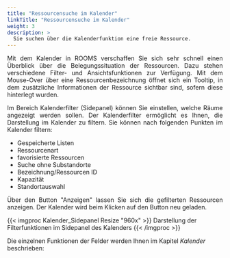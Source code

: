 ```yaml
---
title: "Ressourcensuche im Kalender"
linkTitle: "Ressourcensuche im Kalender"
weight: 3
description: >
  Sie suchen über die Kalenderfunktion eine freie Ressource. 
---
```

<p style="text-align: justify">
Mit dem Kalender in ROOMS verschaffen Sie sich sehr schnell einen Überblick über die Belegungssituation der Ressourcen. Dazu stehen verschiedene Filter- und Ansichtsfunktionen zur Verfügung. Mit dem Mouse-Over über eine Ressourcenbezeichnung öffnet sich ein Tooltip, in dem zusätzliche Informationen der Ressource sichtbar sind, sofern diese hinterlegt wurden. </p>

<p style="text-align: justify">
Im Bereich Kalenderfilter (Sidepanel) können Sie einstellen, welche Räume angezeigt werden sollen. 
Der Kalenderfilter ermöglicht es Ihnen, die Darstellung im Kalender zu filtern. Sie können nach folgenden Punkten im Kalender filtern: </p>

* Gespeicherte Listen
* Ressourcenart
* favorisierte Ressourcen
* Suche ohne Substandorte
* Bezeichnung/Ressourcen ID
* Kapazität
* Standortauswahl

<p style="text-align: justify">
Über den Button "Anzeigen" lassen Sie sich die gefilterten Ressourcen anzeigen. Der Kalender wird beim Klicken auf den Button neu geladen. </p>

{{< imgproc Kalender_Sidepanel Resize "960x" >}}
Darstellung der Filterfunktionen im Sidepanel des Kalenders
{{< /imgproc >}}

Die einzelnen Funktionen der Felder werden Ihnen im Kapitel <i>Kalender</i> beschrieben:
